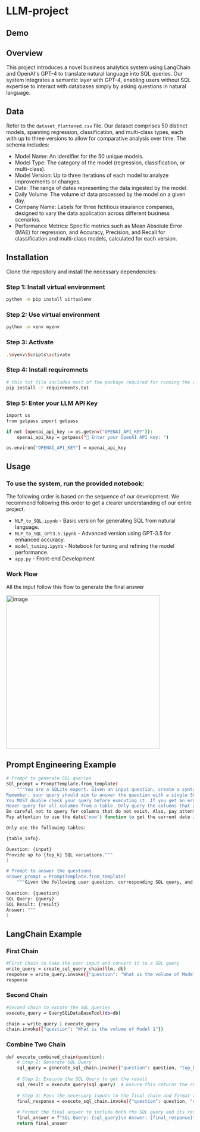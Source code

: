 # LLM-project
## Demo

## Overview
This project introduces a novel business analytics system using LangChain and OpenAI's GPT-4 to translate natural language into SQL queries. Our system integrates a semantic layer with GPT-4, enabling users without SQL expertise to interact with databases simply by asking questions in natural language. 

## Data
Refer to the `dataset_flattened.csv` file. Our dataset comprises 50 distinct models, spanning regression, classification, and multi-class types, each with up to three versions to allow for comparative analysis over time. The schema includes:

* Model Name: An identifier for the 50 unique models.
* Model Type: The category of the model (regression, classification, or multi-class).
* Model Version: Up to three iterations of each model to analyze improvements or changes.
* Date: The range of dates representing the data ingested by the model.
* Daily Volume: The volume of data processed by the model on a given day.
* Company Name: Labels for three fictitious insurance companies, designed to vary the data application across different business scenarios.
* Performance Metrics: Specific metrics such as Mean Absolute Error (MAE) for regression, and Accuracy, Precision, and Recall for classification and multi-class models, calculated for each version.

## Installation
Clone the repository and install the necessary dependencies:

### Step 1: Install virtual environment
```bash
python -m pip install virtualenv
```
### Step 2: Use virtual environment #######
```bash
python -m venv myenv
```
### Step 3: Activate ######
```bash
.\myenv\Scripts\activate
```
### Step 4: Install requiremnets ##
```bash
# this txt file includes most of the package required for running the code
pip install -r requirements.txt
```
### Step 5: Enter your LLM API Key
```bash
import os
from getpass import getpass

if not (openai_api_key := os.getenv("OPENAI_API_KEY")):
    openai_api_key = getpass("🔑 Enter your OpenAI API key: ")

os.environ["OPENAI_API_KEY"] = openai_api_key
```
## Usage
### To use the system, run the provided notebook:
The following order is based on the sequence of our development. We recommend following this order to get a clearer understanding of our entire project.

* `NLP_to_SQL.ipynb` - Basic version for generating SQL from natural language.
* `NLP_to_SQL_GPT3.5.ipynb` - Advanced version using GPT-3.5 for enhanced accuracy.
* `model_tuning.ipynb` - Notebook for tuning and refining the model performance.
* `app.py` - Front-end Development

### Work Flow
All the input follow this flow to generate the final answer

<img width="413" alt="image" src="https://github.com/julio1185/IDS/assets/143755012/3d75267f-54c2-4cf5-8e1e-8a9dc38d6e3d">


## Prompt Engineering Example
```bash
# Prompt to generate SQL queries
SQl_prompt = PromptTemplate.from_template(
    """You are a SQLite expert. Given an input question, create a syntactically correct SQLite query to run, to answer the input question.
Remember, your query should aim to answer the question with a single SQL statement and limit the results appropriately. You can order the results to return the most informative data in the database.
You MUST double check your query before executing it. If you get an error while executing a query, rewrite the query and try again.
Never query for all columns from a table. Only query the columns that are needed to answer the question. Wrap each column name in double quotes (") to denote them as delimited identifiers.
Be careful not to query for columns that do not exist. Also, pay attention to which column is in which table.
Pay attention to use the date('now') function to get the current date if the question involves "today".

Only use the following tables:

{table_info}.

Question: {input}
Provide up to {top_k} SQL variations."""
)

# Prompt to answer the questions
answer_prompt = PromptTemplate.from_template(
    """Given the following user question, corresponding SQL query, and SQL result, answer the user question.
    
Question: {question}
SQL Query: {query}
SQL Result: {result}
Answer: """
)
```
## LangChain Example
### First Chain

```bash
#First Chain to take the user input and convert it to a SQL query
write_query = create_sql_query_chain(llm, db)
response = write_query.invoke({"question": "What is the volume of Model 1"})
response 
```
### Second Chain

```bash
#Second chain to excute the SQL queries
execute_query = QuerySQLDataBaseTool(db=db)

chain = write_query | execute_query
chain.invoke({"question": "What is the volume of Model 1"})
```

### Combine Two Chain
```bash
def execute_combined_chain(question):
    # Step 1: Generate SQL Query
    sql_query = generate_sql_chain.invoke({"question": question, "top_k": 1})
    
    # Step 2: Execute the SQL Query to get the result
    sql_result = execute_query(sql_query)  # Ensure this returns the result of executing the SQL query
    
    # Step 3: Pass the necessary inputs to the final chain and format the output to include both SQL query and result
    final_response = execute_sql_chain.invoke({"question": question, "query": sql_query, "result": sql_result})
    
    # Format the final answer to include both the SQL query and its result
    final_answer = f"SQL Query: {sql_query}\n Answer: {final_response}"
    return final_answer
```
